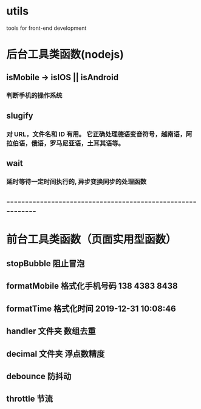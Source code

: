 # utils

tools for front-end development

# 后台工具类函数(nodejs)

## isMobile -> isIOS || isAndroid

### 判断手机的操作系统

## slugify

### 对 URL，文件名和 ID 有用。 它正确处理德语变音符号，越南语，阿拉伯语，俄语，罗马尼亚语，土耳其语等。

## wait

### 延时等待一定时间执行的, 异步变换同步的处理函数

## -----------------------------------------------------------

# 前台工具类函数（页面实用型函数）

## stopBubble 阻止冒泡

## formatMobile 格式化手机号码 138 4383 8438

## formatTime 格式化时间 2019-12-31 10:08:46

## handler 文件夹 数组去重

## decimal 文件夹 浮点数精度

## debounce 防抖动

## throttle 节流
